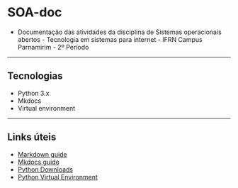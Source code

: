 # SOA-doc

* Documentação das atividades da disciplina de Sistemas operacionais abertos - Tecnologia em sistemas para internet - IFRN Campus Parnamirim  - 2º Período

***

## Tecnologias

* Python 3.x
* Mkdocs  
* Virtual environment

***

## Links úteis

* [Markdown guide](https://www.markdownguide.org/getting-started/)
* [Mkdocs guide](https://www.mkdocs.org/getting-started/)
* [Python Downloads](https://www.python.org/downloads/)
* [Python Virtual Environment](https://docs.python.org/3/tutorial/venv.html)